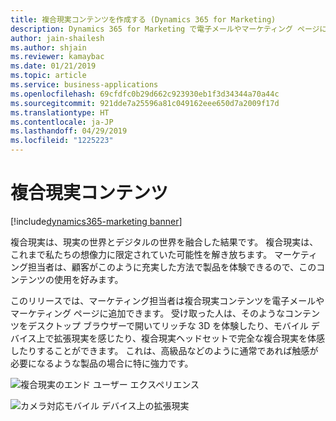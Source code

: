 ```yaml
---
title: 複合現実コンテンツを作成する (Dynamics 365 for Marketing)
description: Dynamics 365 for Marketing で電子メールやマーケティング ページに複合現実コンテンツを追加します
author: jain-shailesh
ms.author: shjain
ms.reviewer: kamaybac
ms.date: 01/21/2019
ms.topic: article
ms.service: business-applications
ms.openlocfilehash: 69cfdfc0b29d662c923930eb1f3d34344a70a44c
ms.sourcegitcommit: 921dde7a25596a81c049162eee650d7a2009f17d
ms.translationtype: HT
ms.contentlocale: ja-JP
ms.lasthandoff: 04/29/2019
ms.locfileid: "1225223"
---
```

# <a name="mixed-reality-content"></a>複合現実コンテンツ
[!include[dynamics365-marketing banner](../includes/dynamics365-marketing.md)]


複合現実は、現実の世界とデジタルの世界を融合した結果です。 複合現実は、これまで私たちの想像力に限定されていた可能性を解き放ちます。 マーケティング担当者は、顧客がこのように充実した方法で製品を体験できるので、このコンテンツの使用を好みます。

このリリースでは、マーケティング担当者は複合現実コンテンツを電子メールやマーケティング ページに追加できます。 受け取った人は、そのようなコンテンツをデスクトップ ブラウザーで開いてリッチな 3D を体験したり、モバイル デバイス上で拡張現実を感じたり、複合現実ヘッドセットで完全な複合現実を体感したりすることができます。 これは、高級品などのように通常であれば触感が必要になるような製品の場合に特に強力です。

![複合現実のエンド ユーザー エクスペリエンス](media/mixed-reality-content-1.jpeg "複合現実のエンド ユーザー エクスペリエンス")  

![カメラ対応モバイル デバイス上の拡張現実](media/mixed-reality-content-2.jpeg "カメラ対応モバイル デバイス上の拡張現実")  

